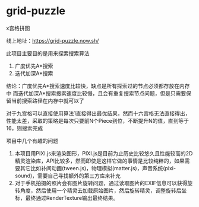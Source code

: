 # grid-puzzle
x宫格拼图

线上地址：https://grid-puzzle.now.sh/

此项目主要目的是用来探索搜索算法
1. 广度优先A*搜索
2. 迭代加深A*搜索

结论：广度优先A\*搜索速度比较快，缺点是所有探索过的节点必须都存放在内存中
而迭代加深A\*搜索搜索速度比较慢，且会有重复搜索节点问题，但是只需要保留当前搜索路径在内存中就可以了

对于九宫格可以直接使用算法1直接得出最优结果，然而十六宫格无法直接得出，性能太差，采取的策略是每次只要前N个Piece到位，不断提升N的值，直到等于16，则搜索完成

项目中几个有趣的问题

1. 本项目用PIXI.js来渲染图形，PIXI.js是目前为止历史比较悠久且性能较高的2D精灵渲染库，API比较多，然而即使是这样它做的事情是比较纯粹的，如果需要其它比如补间动画(tween.js)，物理模拟(matter.js)，声音系统(pixi-sound)，需要自己寻找额外的第三方库来补充
2. 对于手机拍摄的照片会有图片旋转问题，通过读取图片的EXIF信息可以获得旋转角度，然后使用一个精灵去加载原始图片，然后旋转精灵，调整旋转后坐标，最终通过RenderTexture输出最终结果。
